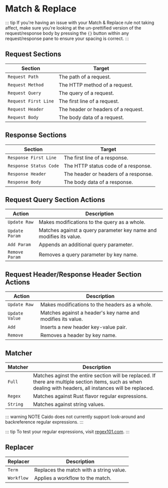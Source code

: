# Match & Replace

::: tip
If you're having an issue with your Match & Replace rule not taking affect,
make sure you're looking at the un-prettified version of the request/response body by pressing the `{}` button within any request/response pane to ensure your spacing is correct.
:::

## Request Sections

| Section | Target |
|---------|-------------|
| `Request Path` | The path of a request. |
| `Request Method` | The HTTP method of a request. |
| `Request Query` | The query of a request. |
| `Request First Line` | The first line of a request. |
| `Request Header` | The header or headers of a request. |
| `Request Body` | The body data of a request. |

## Response Sections

| Section | Target |
|---------|-------------|
| `Response First Line` | The first line of a response. |
| `Response Status Code` | The HTTP status code of a response. |
| `Response Header` | The header or headers of a response. |
| `Response Body` | The body data of a response. |

## Request Query Section Actions

| Action | Description |
|--------|-------------|
| `Update Raw` | Makes modifications to the query as a whole. |
| `Update Param` | Matches against a query parameter key name and modifies its value. |
| `Add Param` | Appends an additional query parameter. |
| `Remove Param` | Removes a query parameter by key name. |

## Request Header/Response Header Section Actions

| Action | Description |
|--------|-------------|
| `Update Raw` | Makes modifications to the headers as a whole. |
| `Update Value` | Matches against a header's key name and modifies its value. |
| `Add` | Inserts a new header key-value pair. |
| `Remove` | Removes a header by key name. |

## Matcher

| Matcher | Description |
|---------|-------------|
| `Full` | Matches aginst the entire section will be replaced. If there are multiple section items, such as when dealing with headers, all instances will be replaced. |
| `Regex` | Matches against Rust flavor regular expressions. |
| `String` | Matches against string values. |

::: warning NOTE
Caido does not currently support look-around and backreference regular expressions.
:::

::: tip
To test your regular expressions, visit [regex101.com](https://regex101.com/).
:::

## Replacer

| Replacer | Description |
|----------|-------------|
| `Term` | Replaces the match with a string value. |
| `Workflow` | Applies a workflow to the match. |
